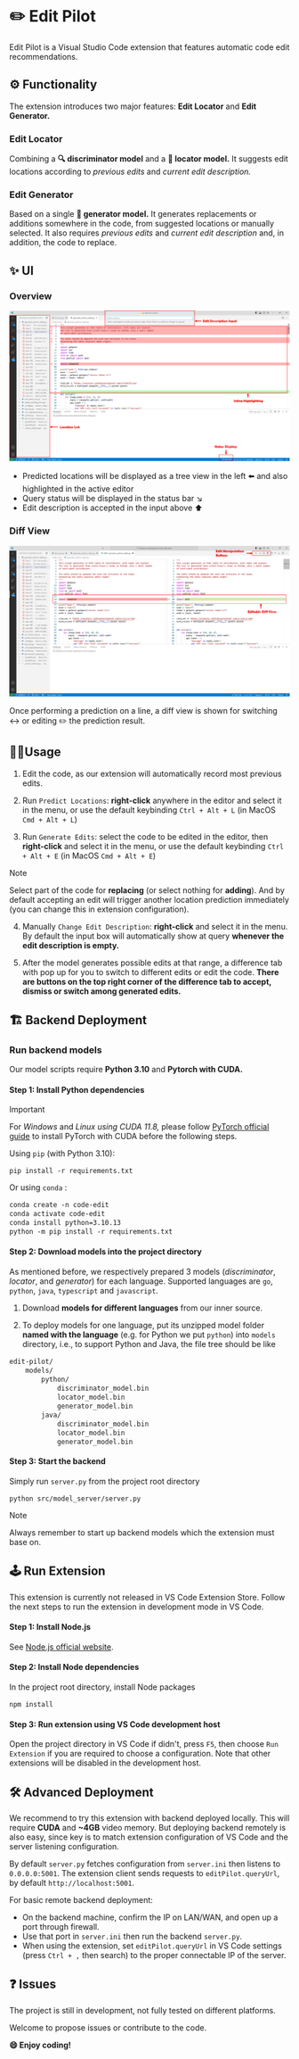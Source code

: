 # ✏️ Edit Pilot

Edit Pilot is a Visual Studio Code extension that features automatic code edit recommendations.

## ⚙️ Functionality

The extension introduces two major features: **Edit Locator** and **Edit Generator.** 

### Edit Locator

Combining a **🔍 discriminator model** and a **🎯 locator model.** It suggests edit locations according to *previous edits* and *current edit description.*

### Edit Generator

Based on a single **📝 generator model.** It generates replacements or additions somewhere in the code, from suggested locations or manually selected. It also requires *previous edits* and *current edit description* and, in addition, the code to replace.

## ✨ UI

### Overview

![Overview](ui1.png)

+ Predicted locations will be displayed as a tree view in the left ⬅️ and also highlighted in the active editor
+ Query status will be displayed in the status bar ↘️
+ Edit description is accepted in the input above ⬆️

### Diff View

![Diff View](ui2.png)

Once performing a prediction on a line, a diff view is shown for switching ↔️ or editing ✏️ the prediction result.

## 🧑‍💻Usage

1. Edit the code, as our extension will automatically record most previous edits.

2. Run `Predict Locations`: **right-click** anywhere in the editor and select it in the menu, or use the default keybinding `Ctrl + Alt + L` (in MacOS `Cmd + Alt + L`)

3. Run `Generate Edits`: select the code to be edited in the editor, then **right-click** and select it in the menu, or use the default keybinding `Ctrl + Alt + E` (in MacOS `Cmd + Alt + E`)

> [!NOTE]
> Select part of the code for **replacing** (or select nothing for **adding**). And by default accepting an edit will trigger another location prediction immediately (you can change this in extension configuration).

4. Manually `Change Edit Description`: **right-click** and select it in the menu. By default the input box will automatically show at query **whenever the edit description is empty.**


4. After the model generates possible edits at that range, a difference tab with pop up for you to switch to different edits or edit the code. **There are buttons on the top right corner of the difference tab to accept, dismiss or switch among generated edits.**


## 🏗️ Backend Deployment

### Run backend models

Our model scripts require **Python 3.10** and **Pytorch with CUDA.**  

#### Step 1: Install Python dependencies

> [!IMPORTANT]
> For *Windows* and *Linux using CUDA 11.8,* please follow [PyTorch official guide](https://pytorch.org/get-started/locally/) to install PyTorch with CUDA before the following steps.

Using `pip` (with Python 3.10):

```shell
pip install -r requirements.txt
```

Or using `conda` :

```shell
conda create -n code-edit
conda activate code-edit
conda install python=3.10.13
python -m pip install -r requirements.txt
```

#### Step 2: Download models into the project directory

As mentioned before, we respectively prepared 3 models (*discriminator*, *locator*, and *generator*) for each language. Supported languages are `go`, `python`, `java`, `typescript` and `javascript`.

1. Download **models for different languages** from our inner source. 

2. To deploy models for one language, put its unzipped model folder **named with the language** (e.g. for Python we put `python`) into `models` directory, i.e., to support Python and Java, the file tree should be like

```
edit-pilot/
    models/
        python/
            discriminator_model.bin
            locator_model.bin
            generator_model.bin
        java/
            discriminator_model.bin
            locator_model.bin
            generator_model.bin
```

#### Step 3: Start the backend

Simply run `server.py` from the project root directory

```shell
python src/model_server/server.py
```

> [!NOTE]
> Always remember to start up backend models which the extension must base on.

## 🕹️ Run Extension

This extension is currently not released in VS Code Extension Store. Follow the next steps to run the extension in development mode in VS Code.

#### Step 1: Install Node.js

See [Node.js official website](https://nodejs.org/en/download).

#### Step 2: Install Node dependencies

In the project root directory, install Node packages

```shell
npm install
```

#### Step 3: Run extension using VS Code development host

Open the project directory in VS Code if didn't, press `F5`, then choose `Run Extension` if you are required to choose a configuration. Note that other extensions will be disabled in the development host.

## 🛠️ Advanced Deployment

We recommend to try this extension with backend deployed locally. This will require **CUDA** and **~4GB** video memory. But deploying backend remotely is also easy, since key is to match extension configuration of VS Code and the server listening configuration. 

By default `server.py` fetches configuration from `server.ini` then listens to `0.0.0.0:5001`. The extension client sends requests to `editPilot.queryUrl`, by default `http://localhost:5001`.

For basic remote backend deployment:

+ On the backend machine, confirm the IP on LAN/WAN, and open up a port through firewall.
+ Use that port in `server.ini` then run the backend `server.py`.
+ When using the extension, set `editPilot.queryUrl` in VS Code settings (press `Ctrl + ,` then search) to the proper connectable IP of the server.

## ❓ Issues

The project is still in development, not fully tested on different platforms. 

Welcome to propose issues or contribute to the code.

**😄 Enjoy coding!**
